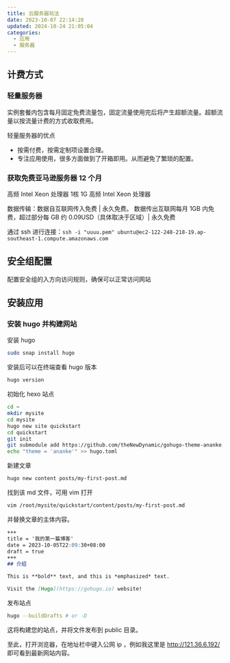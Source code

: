 ```yaml
---
title: 云服务器玩法
date: 2023-10-07 22:14:28
updated: 2024-10-24 21:05:04
categories:
  - 应用
  - 服务器
---
```


## 计费方式

### 轻量服务器

实例套餐内包含每月固定免费流量包，固定流量使用完后将产生超额流量。超额流量以按流量计费的方式收取费用。

轻量服务器的优点

* 按需付费，按需定制项设置合理。
* 专注应用使用，很多方面做到了开箱即用。从而避免了繁琐的配置。

### 获取免费亚马逊服务器 12 个月

高频 Intel Xeon 处理器
1核 1G
高频 Intel Xeon 处理器

数据传输：数据自互联网传入免费 | 永久免费。
数据传出互联网每月 1GB 内免费，超过部分每 GB 约 0.09USD（具体取决于区域）| 永久免费

通过 ssh 进行连接：`ssh -i "uuuu.pem" ubuntu@ec2-122-248-218-19.ap-southeast-1.compute.amazonaws.com`

## 安全组配置

配置安全组的入方向访问规则，确保可以正常访问网站

## 安装应用

### 安装 hugo 并构建网站

安装 hugo

```sh
sudo snap install hugo
```

安装后可以在终端查看 hugo 版本

```sh
hugo version
```

初始化 hexo 站点

```sh
cd ~
mkdir mysite
cd mysite
hugo new site quickstart
cd quickstart
git init
git submodule add https://github.com/theNewDynamic/gohugo-theme-ananke.git themes/ananke
echo "theme = 'ananke'" >> hugo.toml
```

<!-- more -->

新建文章

```sh
hugo new content posts/my-first-post.md
```

找到该 md 文件，可用 vim 打开

```sh
vim /root/mysite/quickstart/content/posts/my-first-post.md 
```

并替换文章的主体内容。

```md
+++
title = '我的第一篇博客'
date = 2023-10-05T22:09:30+08:00
draft = true
+++
## 介绍

This is **bold** text, and this is *emphasized* text.

Visit the [Hugo](https://gohugo.io) website!
```

发布站点

```sh
hugo --buildDrafts # or -D
```

这将构建您的站点，并将文件发布到 public 目录。

至此，打开浏览器，在地址栏中键入公网 ip ，例如我这里是 <http://121.36.6.192/> 即可看到最新网站内容。
